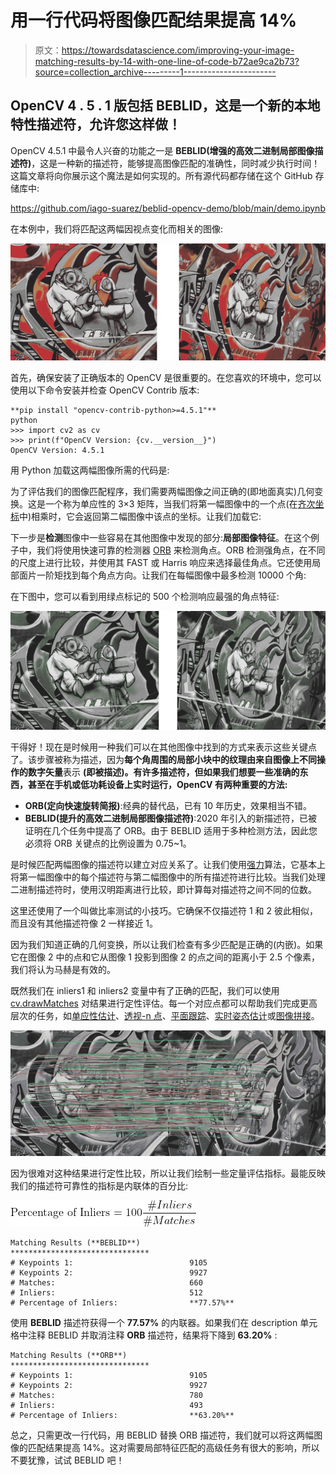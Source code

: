 # 用一行代码将图像匹配结果提高 14%

> 原文：<https://towardsdatascience.com/improving-your-image-matching-results-by-14-with-one-line-of-code-b72ae9ca2b73?source=collection_archive---------1----------------------->

## OpenCV 4 . 5 . 1 版包括 BEBLID，这是一个新的本地特性描述符，允许您这样做！

OpenCV 4.5.1 中最令人兴奋的功能之一是 **BEBLID(增强的高效二进制局部图像描述符)**，这是一种新的描述符，能够提高图像匹配的准确性，同时减少执行时间！这篇文章将向你展示这个魔法是如何实现的。所有源代码都存储在这个 GitHub 存储库中:

<https://github.com/iago-suarez/beblid-opencv-demo/blob/main/demo.ipynb>  

在本例中，我们将匹配这两幅因视点变化而相关的图像:

![](img/676b4c99a99839539978c6c38fa87510.png)

首先，确保安装了正确版本的 OpenCV 是很重要的。在您喜欢的环境中，您可以使用以下命令安装并检查 OpenCV Contrib 版本:

```
**pip install "opencv-contrib-python>=4.5.1"**
python
>>> import cv2 as cv
>>> print(f"OpenCV Version: {cv.__version__}")
OpenCV Version: 4.5.1
```

用 Python 加载这两幅图像所需的代码是:

为了评估我们的图像匹配程序，我们需要两幅图像之间正确的(即地面真实)几何变换。这是一个称为单应性的 3×3 矩阵，当我们将第一幅图像中的一个点(在[齐次坐标](https://en.wikipedia.org/wiki/Homogeneous_coordinates)中)相乘时，它会返回第二幅图像中该点的坐标。让我们加载它:

下一步是**检测**图像中一些容易在其他图像中发现的部分:**局部图像特征**。在这个例子中，我们将使用快速可靠的检测器 [ORB](https://docs.opencv.org/4.5.1/d1/d89/tutorial_py_orb.html) 来检测角点。ORB 检测强角点，在不同的尺度上进行比较，并使用其 FAST 或 Harris 响应来选择最佳角点。它还使用局部面片一阶矩找到每个角点方向。让我们在每幅图像中最多检测 10000 个角:

在下图中，您可以看到用绿点标记的 500 个检测响应最强的角点特征:

![](img/d67547fa071f76cb3b0fabf4a8eec112.png)

干得好！现在是时候用一种我们可以在其他图像中找到的方式来表示这些关键点了。该步骤被称为描述，因为**每个角周围的局部小块中的纹理由来自图像上不同操作的数字矢量**表示 **(即被描述)。有许多描述符，但如果我们想要一些准确的东西，甚至在手机或低功耗设备上实时运行，OpenCV 有两种重要的方法:**

*   **ORB(定向快速旋转简报)**:经典的替代品，已有 10 年历史，效果相当不错。
*   **BEBLID(提升的高效二进制局部图像描述符)**:2020 年引入的新描述符，已被证明在几个任务中提高了 ORB。由于 BEBLID 适用于多种检测方法，因此您必须将 ORB 关键点的比例设置为 0.75~1。

是时候匹配两幅图像的描述符以建立对应关系了。让我们使用[强力](https://opencv-python-tutroals.readthedocs.io/en/latest/py_tutorials/py_feature2d/py_matcher/py_matcher.html)算法，它基本上将第一幅图像中的每个描述符与第二幅图像中的所有描述符进行比较。当我们处理二进制描述符时，使用汉明距离进行比较，即计算每对描述符之间不同的位数。

这里还使用了一个叫做比率测试的小技巧。它确保不仅描述符 1 和 2 彼此相似，而且没有其他描述符像 2 一样接近 1。

因为我们知道正确的几何变换，所以让我们检查有多少匹配是正确的(内嵌)。如果它在图像 2 中的点和它从图像 1 投影到图像 2 的点之间的距离小于 2.5 个像素，我们将认为马赫是有效的。

既然我们在 inliers1 和 inliers2 变量中有了正确的匹配，我们可以使用 [cv.drawMatches](https://docs.opencv.org/4.5.1/d4/d5d/group__features2d__draw.html) 对结果进行定性评估。每一个对应点都可以帮助我们完成更高层次的任务，如[单应性估计](https://docs.opencv.org/4.5.1/d9/d0c/group__calib3d.html#ga4abc2ece9fab9398f2e560d53c8c9780)、[透视-n 点](https://docs.opencv.org/4.5.1/d9/d0c/group__calib3d.html#ga549c2075fac14829ff4a58bc931c033d)、[平面跟踪](https://docs.opencv.org/4.5.1/dc/d16/tutorial_akaze_tracking.html)、[实时姿态估计](https://docs.opencv.org/4.5.1/dc/d2c/tutorial_real_time_pose.html)或[图像拼接](https://docs.opencv.org/4.5.1/df/d8c/group__stitching__match.html)。

![](img/5a3915c303b878fadc4208e228f82101.png)

因为很难对这种结果进行定性比较，所以让我们绘制一些定量评估指标。最能反映我们的描述符可靠性的指标是内联体的百分比:

![](img/7ceca19f16a74ceee1d69f94389415ef.png)

```
Matching Results (**BEBLID**)
*******************************
# Keypoints 1:                          9105
# Keypoints 2:                          9927
# Matches:                              660
# Inliers:                              512
# Percentage of Inliers:                **77.57%**
```

使用 **BEBLID** 描述符获得一个 **77.57%** 的内联器。如果我们在 description 单元格中注释 BEBLID 并取消注释 **ORB** 描述符，结果将下降到 **63.20%** :

```
Matching Results (**ORB**)
*******************************
# Keypoints 1:                          9105
# Keypoints 2:                          9927
# Matches:                              780
# Inliers:                              493
# Percentage of Inliers:                **63.20%**
```

总之，只需更改一行代码，用 BEBLID 替换 ORB 描述符，我们就可以将这两幅图像的匹配结果提高 14%。这对需要局部特征匹配的高级任务有很大的影响，所以不要犹豫，试试 BEBLID 吧！